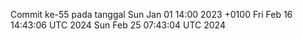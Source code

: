 Commit ke-55 pada tanggal Sun Jan 01 14:00 2023 +0100
Fri Feb 16 14:43:06 UTC 2024
Sun Feb 25 07:43:04 UTC 2024
